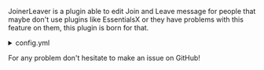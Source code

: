 JoinerLeaver is a plugin able to edit Join and Leave message for people that maybe don't use plugins like EssentialsX or they have problems with this feature on them, this plugin is born for that.


<details>
<summary>config.yml</summary>


```
# Colors and other
# &0 - Black
# &1 - Dark Blue
# &2 - Dark Green
# &3 - Dark Aqua
# &4 - Dark Red
# &5 - Dark Purple
# &6 - Gold
# &7 - Gray
# &8 - Dark Gray
# &9 - Blue
# &a - Green
# &b - Aqua
# &c - Red
# &d - Light Purple
# &e - Yellow
# &f - White
# &k - Magic
# &l - Bold
# &m - Strike
# &n - Underline
# &o - Italic
# &r - Reset
# If you don't want this guide on your config you can delete it

message:
    join: "&2%player% &ajoined the server" # When player joins the server
    leave: "&4%player% &cleft the server" # When player leaves the server
    no-permission: "&cYou don't have Permission!" # When player doesn't have permission
    success-reload: "&aJoinerLeaver is successfully reloaded" # When JoinerLeaver gets reloaded

```

</details>

For any problem don't hesitate to make an issue on GitHub!
